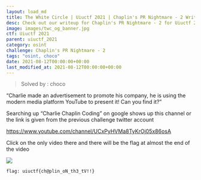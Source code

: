 ```yaml
---
layout: load_md
title: The White Circle | Uiuctf 2021 | Chaplin's PR Nightmare - 2 Writeup
desc: Check out our writeup for Chaplin's PR Nightmare - 2 for Uiuctf 2021 capture the flag competition.
image: images/twc_og_banner.jpg
ctf: Uiuctf 2021
parent: uiuctf_2021
category: osint
challenge: Chaplin's PR Nightmare - 2
tags: "osint, choco"
date: 2021-08-12T00:00:00+00:00
last_modified_at: 2021-08-12T00:00:00+00:00
---
```



> Solved by : choco

“Charlie made an advertisement to promote his company, he is using the modern media platform YouTube to present it! Can you find it?”

Searching up “Charlie Chaplin Coding” on google shows up this channel or the link is given from the previous challenge twitter account

https://www.youtube.com/channel/UCxPyHVMa8TyKrOj05x86osA

Click on the only video there and there will be the flag at almost the end of the video

![](https://i.imgur.com/rC1Lhy3.jpg)



    flag: uiuctf{ch@plin_oN_th3_tV!!}


